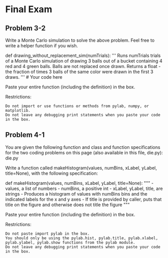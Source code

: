# Final Exam

## Problem 3-2
Write a Monte Carlo simulation to solve the above problem. Feel free to write a helper function if you wish.

def drawing_without_replacement_sim(numTrials):
    '''
    Runs numTrials trials of a Monte Carlo simulation
    of drawing 3 balls out of a bucket containing
    4 red and 4 green balls. Balls are not replaced once
    drawn. Returns a float - the fraction of times 3 
    balls of the same color were drawn in the first 3 draws.
    '''
    # Your code here 

Paste your entire function (including the definition) in the box.

Restrictions:

    Do not import or use functions or methods from pylab, numpy, or matplotlib.
    Do not leave any debugging print statements when you paste your code in the box.

## Problem 4-1
You are given the following function and class and function specifications for
the two coding problems on this page (also available in this file, die.py):
die.py

Write a function called makeHistogram(values, numBins, xLabel, yLabel, title=None),
with the following specification:

def makeHistogram(values, numBins, xLabel, yLabel, title=None):
    """
      - values, a list of numbers
      - numBins, a positive int
      - xLabel, yLabel, title, are strings
      - Produces a histogram of values with numBins bins and the indicated labels
        for the x and y axes
      - If title is provided by caller, puts that title on the figure and otherwise
        does not title the figure
    """

Paste your entire function (including the definition) in the box.

Restrictions:

    Do not paste import pylab in the box.
    You should only be using the pylab.hist, pylab.title, pylab.xlabel, pylab.ylabel, pylab.show functions from the pylab module.
    Do not leave any debugging print statements when you paste your code in the box.
